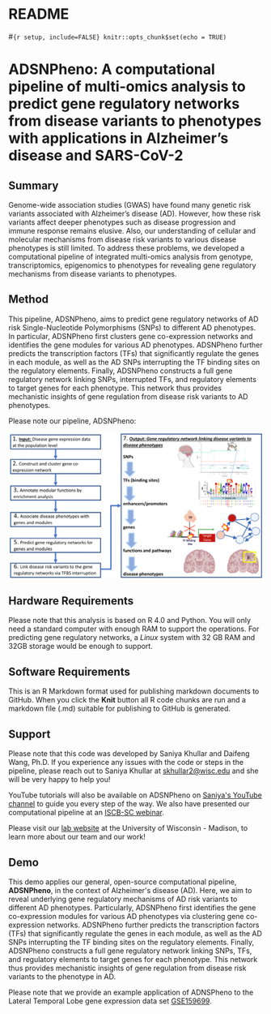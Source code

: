 README
================

#`{r setup, include=FALSE} knitr::opts_chunk$set(echo = TRUE)`

ADSNPheno: A computational pipeline of multi-omics analysis to predict gene regulatory networks from disease variants to phenotypes with applications in Alzheimer’s disease and SARS-CoV-2
===========================================================================================================================================================================================

Summary
-------

Genome-wide association studies (GWAS) have found many genetic risk
variants associated with Alzheimer’s disease (AD). However, how these
risk variants affect deeper phenotypes such as disease progression and
immune response remains elusive. Also, our understanding of cellular and
molecular mechanisms from disease risk variants to various disease
phenotypes is still limited. To address these problems, we developed a
computational pipeline of integrated multi-omics analysis from genotype,
transcriptomics, epigenomics to phenotypes for revealing gene regulatory
mechanisms from disease variants to phenotypes.

Method
------

This pipeline, ADSNPheno, aims to predict gene regulatory networks of AD
risk Single-Nucleotide Polymorphisms (SNPs) to different AD phenotypes.
In particular, ADSNPheno first clusters gene co-expression networks and
identifies the gene modules for various AD phenotypes. ADSNPheno further
predicts the transcription factors (TFs) that significantly regulate the
genes in each module, as well as the AD SNPs interrupting the TF binding
sites on the regulatory elements. Finally, ADSNPheno constructs a full
gene regulatory network linking SNPs, interrupted TFs, and regulatory
elements to target genes for each phenotype. This network thus provides
mechanistic insights of gene regulation from disease risk variants to AD
phenotypes.

Please note our pipeline, ADSNPheno:

<p align="center">
  <img width="1500" src="adsnpheno.png">
</p>


## Hardware Requirements

Please note that this analysis is based on R 4.0 and Python. You will only need a standard computer with enough RAM to support the operations. For predicting gene regulatory networks, a *Linux* system with 32 GB RAM and 32GB storage would be enough to support.

## Software Requirements



This is an R Markdown format used for publishing markdown documents to
GitHub. When you click the **Knit** button all R code chunks are run and
a markdown file (.md) suitable for publishing to GitHub is generated.



## Support

Please note that this code was developed by Saniya Khullar and Daifeng Wang, Ph.D.
If you experience any issues with the code or steps in the pipeline, please reach out to Saniya Khullar at skhullar2@wisc.edu and she will be very happy to help you!

YouTube tutorials will also be available on ADSNPheno on [Saniya's YouTube channel](https://www.youtube.com/channel/UCNhVAcIdarXzTCWZ27N1EmQ) to guide you every step of the way. We also have presented our computational pipeline at an [ISCB-SC webinar](https://www.youtube.com/watch?v=ITwEzqhQnZU). 

Please visit our [lab website](https://daifengwanglab.org/) at the University of Wisconsin - Madison, to learn more about our team and our work! 
   
## Demo

This demo applies our general, open-source computational pipeline, **ADSNPheno**, in the context of Alzheimer's disease (AD).  Here, we aim to reveal underlying gene regulatory mechanisms of AD risk variants to different AD phenotypes. Particularly, ADSNPheno first identifies the gene co-expression modules for various AD phenotypes via clustering gene co-expression networks. ADSNPheno further predicts the transcription factors (TFs) that significantly regulate the genes in each module, as well as the AD SNPs interrupting the TF binding sites on the regulatory elements. Finally, ADSNPheno constructs a full gene regulatory network linking SNPs, TFs, and regulatory elements to target genes for each phenotype. This network thus provides mechanistic insights of gene regulation from disease risk variants to the phenotype in AD.

Please note that we provide an example application of ADNSPheno to the Lateral Temporal Lobe gene expression data set [GSE159699](https://www.ncbi.nlm.nih.gov/geo/query/acc.cgi?acc=GSE159699). 


```
